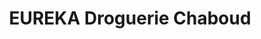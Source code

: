 ---
title: "EUREKA Droguerie Chaboud"
url: /albertville/eureka-droguerie-chaboud/
shop: articles ménagers
---